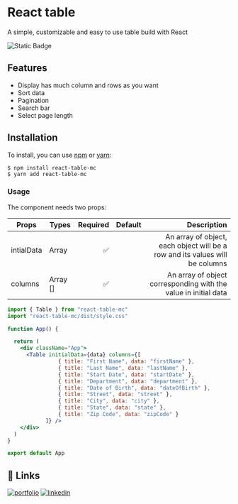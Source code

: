 # React table

A simple, customizable and easy to use table build with React

![Static Badge](https://img.shields.io/badge/react-white?style=for-the-badge&logo=react&logoColor=61DAFB&color=181717)


## Features

- Display has much column and rows as you want
- Sort data
- Pagination
- Search bar
- Select page length

## Installation

To install, you can use [npm](https://npmjs.org/) or [yarn](https://yarnpkg.com):

    $ npm install react-table-mc
    $ yarn add react-table-mc

### Usage

The component needs two props: 

|   Props                       |  Types                            | Required             | Default        | Description                               |
|   --------------------------  |  -------------------------------  | --------------------:| -------------: | -----------------------------------------:|
| intialData                     |  Array                   | ✅                   |                | An array of object, each object will be a row and its values will be columns |
| columns                         | Array []        |          ✅            |                |An array of object corresponding with the value in initial data |

```jsx
import { Table } from "react-table-mc"
import "react-table-mc/dist/style.css"

function App() {

  return (
    <div className="App">
      <Table initialData={data} columns={[
                { title: "First Name", data: "firstName" },
                { title: "Last Name", data: "lastName" },
                { title: "Start Date", data: "startDate" },
                { title: "Department", data: "department" },
                { title: "Date of Birth", data: "dateOfBirth" },
                { title: "Street", data: "street" },
                { title: "City", data: "city" },
                { title: "State", data: "state" },
                { title: "Zip Code", data: "zipCode" }
            ]} />
    </div>
  )
}

export default App

```


## 🔗 Links
[![portfolio](https://img.shields.io/badge/my_portfolio-000?style=for-the-badge&logo=ko-fi&logoColor=white)](https://portfolio-maxencecalifano.vercel.app/)
[![linkedin](https://img.shields.io/badge/linkedin-0A66C2?style=for-the-badge&logo=linkedin&logoColor=white)](https://www.linkedin.com/in/maxence-califano/)


